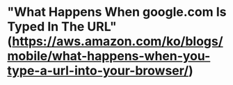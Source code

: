 # "What Happens When google.com Is Typed In The URL"(https://aws.amazon.com/ko/blogs/mobile/what-happens-when-you-type-a-url-into-your-browser/)

## 